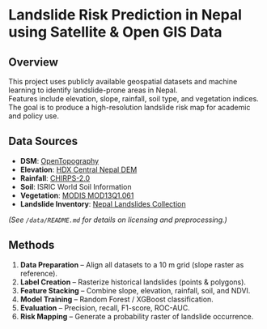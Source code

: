 # Landslide Risk Prediction in Nepal using Satellite & Open GIS Data

## Overview
This project uses publicly available geospatial datasets and machine learning to identify landslide-prone areas in Nepal.  
Features include elevation, slope, rainfall, soil type, and vegetation indices.  
The goal is to produce a high-resolution landslide risk map for academic and policy use.

## Data Sources
- **DSM**: [OpenTopography](https://portal.opentopography.org/)
- **Elevation**: [HDX Central Nepal DEM](https://data.humdata.org/)
- **Rainfall**: [CHIRPS-2.0](https://data.chc.ucsb.edu/products/CHIRPS-2.0/)
- **Soil**: ISRIC World Soil Information
- **Vegetation**: [MODIS MOD13Q1.061](https://lpdaac.usgs.gov/)
- **Landslide Inventory**: [Nepal Landslides Collection](https://umap.openstreetmap.fr/)

*(See `/data/README.md` for details on licensing and preprocessing.)*

## Methods
1. **Data Preparation** – Align all datasets to a 10 m grid (slope raster as reference).
2. **Label Creation** – Rasterize historical landslides (points & polygons).
3. **Feature Stacking** – Combine slope, elevation, rainfall, soil, and NDVI.
4. **Model Training** – Random Forest / XGBoost classification.
5. **Evaluation** – Precision, recall, F1-score, ROC-AUC.
6. **Risk Mapping** – Generate a probability raster of landslide occurrence.

